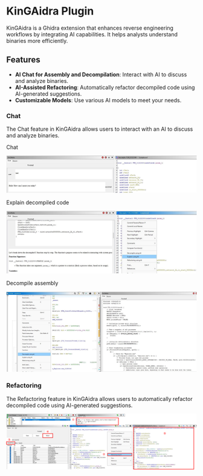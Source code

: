 # KinGAidra Plugin

KinGAidra is a Ghidra extension that enhances reverse engineering workflows by integrating AI capabilities. It helps analysts understand binaries more efficiently.

## Features

- **AI Chat for Assembly and Decompilation**: Interact with AI to discuss and analyze binaries.
- **AI-Assisted Refactoring**: Automatically refactor decompiled code using AI-generated suggestions.
- **Customizable Models**: Use various AI models to meet your needs.

### Chat

The Chat feature in KinGAidra allows users to interact with an AI to discuss and analyze binaries.

Chat

![](./img/test_chat.png)

Explain decompiled code

![](./img/explain.png)

Decompile assembly

![](./img/decom_asm.png)


### Refactoring

The Refactoring feature in KinGAidra allows users to automatically refactor decompiled code using AI-generated suggestions.

![](./img/image.png)
